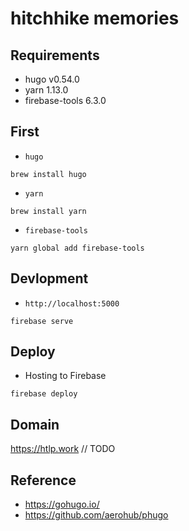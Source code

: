 hitchhike memories
============================

## Requirements
- hugo v0.54.0
- yarn 1.13.0
- firebase-tools 6.3.0

## First
- `hugo`

```
brew install hugo
```

- `yarn`

```
brew install yarn
```

- `firebase-tools`

```
yarn global add firebase-tools
```


## Devlopment
- `http://localhost:5000`

```
firebase serve
```

## Deploy
- Hosting to Firebase

```
firebase deploy
```

## Domain
https://htlp.work // TODO

## Reference
- https://gohugo.io/
- https://github.com/aerohub/phugo
